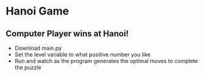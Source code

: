 # Hanoi Game

## Computer Player wins at Hanoi!
- Download main.py
- Set the level variable to what positive number you like
- Run and watch as the program generates the optimal moves to complete the puzzle
